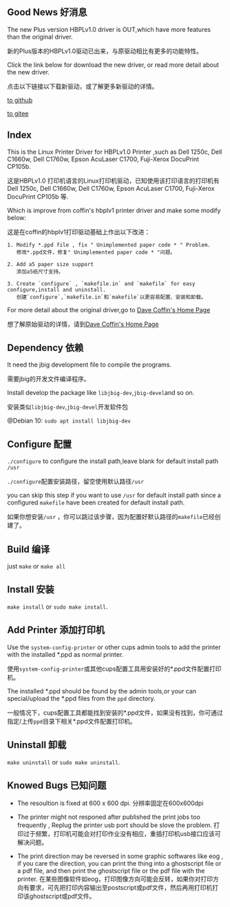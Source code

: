 Good News 好消息
----
The new Plus version HBPLv1.0 driver is OUT,which have more features than the original driver.

新的Plus版本的HBPLv1.0驱动已出来，与原驱动相比有更多的功能特性。

Click the link below for download the new driver, or read more detail about the new driver.

点击以下链接以下载新驱动，或了解更多新驱动的详情。

[to github](https://github.com/macos2/HBPLv1.0_Plus-Printer-driver) 

[to gitee](https://gitee.com/macos2/HBPLv1.0_Plus-Printer-driver)

Index
-----
This is the Linux Printer Driver for HBPLv1.0 Printer ,such as Dell 1250c, Dell C1660w, Dell C1760w, Epson AcuLaser C1700, Fuji-Xerox DocuPrint CP105b.

这是HBPLv1.0 打印机语言的Linux打印机驱动，已知使用该打印语言的打印机有 Dell 1250c, Dell C1660w, Dell C1760w, Epson AcuLaser C1700, Fuji-Xerox DocuPrint CP105b 等. 

Which is improve from coffin's hbplv1 printer driver and make some modify below:

这是在coffin的hbplv1打印驱动基础上作出以下改进：

```
1. Modify *.ppd file , fix " Unimplemented paper code * " Problem.
   修改*.ppd文件，修复" Unimplemented paper code * "问题。

2. Add a5 paper size support
   添加a5纸尺寸支持。

3. Create `configure` , `makefile.in` and `makefile` for easy configure,install and uninstall.
   创建`configure`,`makefile.in`和`makefile`以更容易配置、安装和卸载。
```

For more detail about the original driver,go to [Dave Coffin's Home Page](http://www.dechifro.org/hbpl)

想了解原始驱动的详情，请到[Dave Coffin's Home Page](http://www.dechifro.org/hbpl)

Dependency 依赖
-----
It need the jbig development file to compile the programs.

需要jbig的开发文件编译程序。

Install develop the package like `libjbig-dev`,`jbig-devel`and so on.

安装类似`libjbig-dev`,`jbig-devel`开发软件包

@Debian 10: `sudo apt install libjbig-dev`

Configure 配置
-----
`./configure` to configure the install path,leave blank for default install path `/usr`

`./configure`配置安装路径，留空使用默认路径`/usr`

you can skip this step if you want to use `/usr` for default install path since a configured `makefile` have been created for default install path.

如果你想安装`/usr` ，你可以跳过该步骤，因为配置好默认路径的`makefile`已经创建了。

Build 编译
-----
just `make` or `make all`

Install 安装
-----
`make install` or `sudo make install`.

Add Printer 添加打印机
-----
Use the `system-config-printer` or other cups admin tools to add the printer with the installed *.ppd as normal printer.

使用`system-config-printer`或其他cups配置工具用安装好的*.ppd文件配置打印机。

The installed *.ppd should be found by the admin tools,or your can special/upload the *.ppd files from the `ppd` directory.

一般情况下，cups配置工具都能找到安装的*.ppd文件，如果没有找到，你可通过指定/上传`ppd`目录下相关*.ppd文件配置打印机。

Uninstall 卸载
-----
`make uninstall` or `sudo make uninstall`.

Knowed Bugs 已知问题
-----
* The resoultion is fixed at 600 x 600 dpi.
  分辨率固定在600x600dpi

* The printer might not responed after published the print jobs too frequently ,  Replug the printer usb port should be slove the problem.
  打印过于频繁，打印机可能会对打印作业没有相应，重插打印机usb接口应该可解决问题。

* The print direction may be reversed in some graphic softwares like eog , if you care the direction, you can print the thing into a ghostscript file or a pdf file, and then print the ghostscript file or the pdf file with the printer.
  在某些图像软件如eog，打印图像方向可能会反转，如果你对打印方向有要求，可先把打印内容输出至postscript或pdf文件，然后再用打印机打印该ghostscript或pdf文件。
